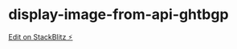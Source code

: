 # display-image-from-api-ghtbgp

[Edit on StackBlitz ⚡️](https://stackblitz.com/edit/display-image-from-api-ghtbgp)